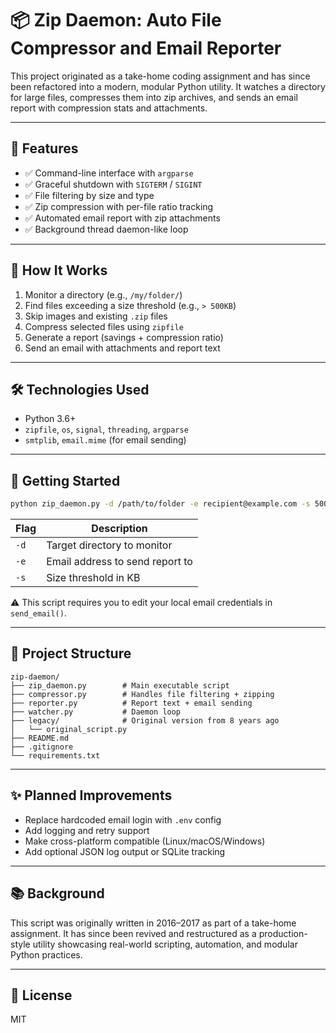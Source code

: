 # 📦 Zip Daemon: Auto File Compressor and Email Reporter

This project originated as a take-home coding assignment and has since been refactored into a modern, modular Python utility. It watches a directory for large files, compresses them into zip archives, and sends an email report with compression stats and attachments.

---

## 🧭 Features

- ✅ Command-line interface with `argparse`
- ✅ Graceful shutdown with `SIGTERM` / `SIGINT`
- ✅ File filtering by size and type
- ✅ Zip compression with per-file ratio tracking
- ✅ Automated email report with zip attachments
- ✅ Background thread daemon-like loop

---

## 🔧 How It Works

1. Monitor a directory (e.g., `/my/folder/`)
2. Find files exceeding a size threshold (e.g., `> 500KB`)
3. Skip images and existing `.zip` files
4. Compress selected files using `zipfile`
5. Generate a report (savings + compression ratio)
6. Send an email with attachments and report text

---

## 🛠 Technologies Used

- Python 3.6+
- `zipfile`, `os`, `signal`, `threading`, `argparse`
- `smtplib`, `email.mime` (for email sending)

---

## 🚀 Getting Started

```bash
python zip_daemon.py -d /path/to/folder -e recipient@example.com -s 500
```

| Flag | Description |
|------|-------------|
| `-d` | Target directory to monitor |
| `-e` | Email address to send report to |
| `-s` | Size threshold in KB |

⚠️ This script requires you to edit your local email credentials in `send_email()`.

---

## 🧱 Project Structure

```
zip-daemon/
├── zip_daemon.py        # Main executable script
├── compressor.py        # Handles file filtering + zipping
├── reporter.py          # Report text + email sending
├── watcher.py           # Daemon loop
├── legacy/              # Original version from 8 years ago
│   └── original_script.py
├── README.md
├── .gitignore
└── requirements.txt
```

---

## ✨ Planned Improvements

- Replace hardcoded email login with `.env` config
- Add logging and retry support
- Make cross-platform compatible (Linux/macOS/Windows)
- Add optional JSON log output or SQLite tracking

---

## 📚 Background
This script was originally written in 2016–2017 as part of a take-home assignment. It has since been revived and restructured as a production-style utility showcasing real-world scripting, automation, and modular Python practices.

---

## 📜 License
MIT
